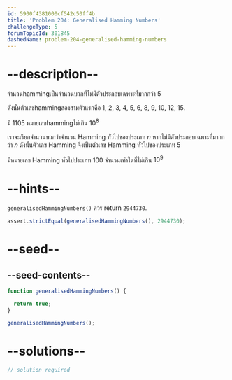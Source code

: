 ```yaml
---
id: 5900f4381000cf542c50ff4b
title: 'Problem 204: Generalised Hamming Numbers'
challengeType: 5
forumTopicId: 301845
dashedName: problem-204-generalised-hamming-numbers
---
```


# --description--


จำนวนhammingเป็นจำนวนบวกที่ไม่มีตัวประกอบเฉพาะที่มากกว่า 5

ดังนั้นตัวเลขhammingสองสามตัวแรกคือ 1, 2, 3, 4, 5, 6, 8, 9, 10, 12, 15.

มี 1105 หมายเลขhammingไม่เกิน ${10}^8$

เราจะเรียกจำนวนบวกว่าจำนวน Hamming ทั่วไปของประเภท $n$ หากไม่มีตัวประกอบเฉพาะที่มากกว่า $n$ ดังนั้นตัวเลข Hamming จึงเป็นตัวเลข Hamming ทั่วไปของประเภท 5

มีหมายเลข Hamming ทั่วไปประเภท 100 จำนวนเท่าใดที่ไม่เกิน ${10}^9$

# --hints--

`generalisedHammingNumbers()` ควร return `2944730`.

```js
assert.strictEqual(generalisedHammingNumbers(), 2944730);
```

# --seed--

## --seed-contents--

```js
function generalisedHammingNumbers() {

  return true;
}

generalisedHammingNumbers();
```

# --solutions--

```js
// solution required
```
